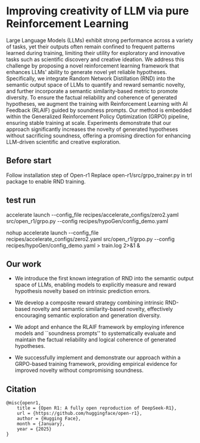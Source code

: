 # Improving creativity of LLM via pure Reinforcement Learning

Large Language Models (LLMs) exhibit strong performance across a variety of tasks, yet their outputs often remain confined to frequent patterns learned during training, limiting their utility for exploratory and innovative tasks such as scientific discovery and creative ideation. We address this challenge by proposing a novel reinforcement learning framework that enhances LLMs' ability to generate novel yet reliable hypotheses. Specifically, we integrate Random Network Distillation (RND) into the semantic output space of LLMs to quantify and reward semantic novelty, and further incorporate a semantic similarity-based metric to promote diversity. To ensure the factual reliability and coherence of generated hypotheses, we augment the training with Reinforcement Learning with AI Feedback (RLAIF) guided by soundness prompts. Our method is embedded within the Generalized Reinforcement Policy Optimization (GRPO) pipeline, ensuring stable training at scale. Experiments demonstrate that our approach significantly increases the novelty of generated hypotheses without sacrificing soundness, offering a promising direction for enhancing LLM-driven scientific and creative exploration.

## Before start
Follow installation step of Open-r1
Replace open-r1/src/grpo_trainer.py in trl package to enable RND training.


## test run

accelerate launch --config_file recipes/accelerate_configs/zero2.yaml src/open_r1/grpo.py --config recipes/hypoGen/config_demo.yaml

nohup accelerate launch --config_file recipes/accelerate_configs/zero2.yaml src/open_r1/grpo.py --config recipes/hypoGen/config_demo.yaml > train.log 2>&1 &

## Our work

 -  We introduce the first known integration of RND into the semantic output space of LLMs, enabling models to explicitly measure and reward hypothesis novelty based on intrinsic prediction errors.

 -  We develop a composite reward strategy combining intrinsic RND-based novelty and semantic similarity-based novelty, effectively encouraging semantic exploration and generation diversity.

 -  We adopt and enhance the RLAIF framework by employing inference models and ``soundness prompts'' to systematically evaluate and maintain the factual reliability and logical coherence of generated hypotheses.

 -  We successfully implement and demonstrate our approach within a GRPO-based training framework, providing empirical evidence for improved novelty without compromising soundness.

## Citation
```
@misc{openr1,
    title = {Open R1: A fully open reproduction of DeepSeek-R1},
    url = {https://github.com/huggingface/open-r1},
    author = {Hugging Face},
    month = {January},
    year = {2025}
}
```
